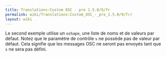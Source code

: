 ```yaml
---
title: Translations:Custom OSC - pre 1.5.0/9/fr
permalink: wiki/Translations:Custom_OSC_-_pre_1.5.0/9/fr/
layout: wiki
---
```


Le second exemple utilise un `oshape`, une liste de noms et de valeurs
par défaut. Notez que le paramètre de contrôle `s` ne possède pas de
valeur par défaut. Cela signifie que les messages OSC ne seront pas
envoyés tant que `s` ne sera pas défini.
